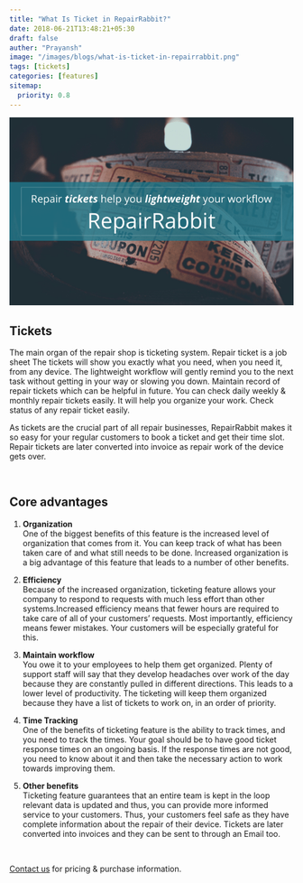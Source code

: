 ```yaml
---
title: "What Is Ticket in RepairRabbit?"
date: 2018-06-21T13:48:21+05:30
draft: false
auther: "Prayansh"
image: "/images/blogs/what-is-ticket-in-repairrabbit.png"
tags: [tickets]
categories: [features]
sitemap:
  priority: 0.8
---
```


<img src="/images/blogs/what-is-ticket-in-repairrabbit.png" alt="what Is ticket in RepairRabbit" />

<br>

## Tickets     
The main organ of the repair shop is ticketing system. Repair ticket is a job sheet  The tickets will show you exactly what you need, when you need it, from any device. The lightweight workflow will gently remind you to the next task without getting in your way or slowing you down. Maintain record of repair tickets which can be helpful in future. You can check daily weekly & monthly repair tickets easily. It will help you organize your work. Check status of any repair ticket easily. 

As tickets are the crucial part of all repair businesses, RepairRabbit makes it so easy for  your regular customers to book a ticket and get their time slot. Repair tickets are later converted into invoice as repair work of the device gets over.

<br>

## Core advantages

1. **Organization**      
One  of the biggest benefits of this feature is the increased level of organization that comes from it. You can keep track of what has been taken care of and what still needs to be done. Increased organization is a big advantage of this feature that leads to a number of other benefits.

2. **Efficiency**  
Because of the increased organization, ticketing feature allows your company to respond to requests with much less effort than other systems.Increased efficiency means that fewer hours are required to take care of all of your customers’ requests. Most importantly, efficiency means fewer mistakes. Your customers will be especially grateful for this.

3. **Maintain workflow**    
You owe it to your employees to help them get organized. Plenty of support staff will say that they develop headaches over work of the day because they are constantly pulled in different directions. This leads to a lower level of productivity. The ticketing will keep them organized because they have a list of tickets to work on, in an order of priority. 

4. **Time Tracking**    
One of the benefits of ticketing feature is the ability to track times, and you need to track the times. Your goal should be to have good ticket response times on an ongoing basis. If the response times are not good, you need to know about it and then take the necessary action to work towards improving them. 
 
 

5. **Other benefits**     
Ticketing feature guarantees that an entire team is kept in the loop relevant data is updated and thus, you can provide more informed service to your customers. Thus, your customers feel safe as they have complete information about the repair of their device. Tickets are later converted into invoices and they can be sent to through an Email too.

<br>


<a href="mailto:contact@repairrabbit.co?subject=Query of RepairRabbit" target="_blank">Contact us</a> for pricing & purchase information.

<br>
